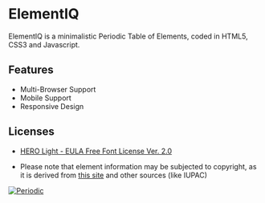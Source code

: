 # ElementIQ

ElementIQ is a minimalistic Periodic Table of Elements, coded in HTML5, CSS3 and Javascript.

## Features

- Multi-Browser Support
- Mobile Support
- Responsive Design

## Licenses

- [HERO Light - EULA Free Font License Ver. 2.0](https://github.com/CFWS/Periodic/blob/master/\_licenses/EULA%20Free%20Font%20License%20Ver.%202.0.pdf)

- Please note that element information may be subjected to copyright, as it is derived from [this site](https://education.jlab.org/itselemental/) and other sources (like IUPAC)

[![Periodic](img/TableHero.png)](https://github.com/chakitg/ElementIQ.git)

